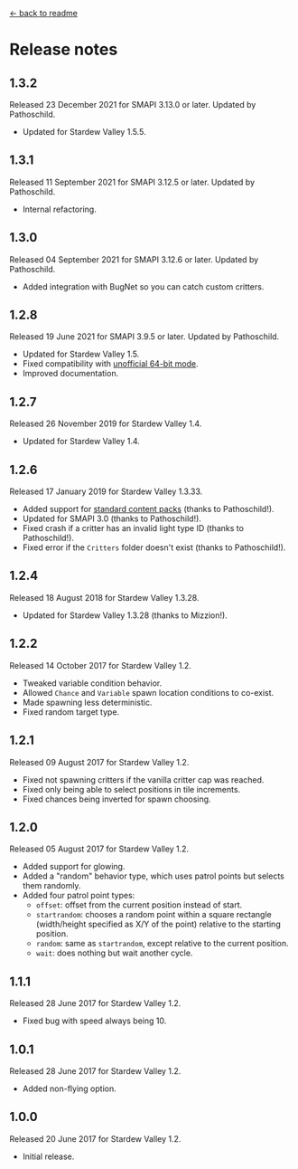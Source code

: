﻿﻿[← back to readme](README.md)

# Release notes
## 1.3.2
Released 23 December 2021 for SMAPI 3.13.0 or later. Updated by Pathoschild.

* Updated for Stardew Valley 1.5.5.

## 1.3.1
Released 11 September 2021 for SMAPI 3.12.5 or later. Updated by Pathoschild.

* Internal refactoring.

## 1.3.0
Released 04 September 2021 for SMAPI 3.12.6 or later. Updated by Pathoschild.

* Added integration with BugNet so you can catch custom critters.

## 1.2.8
Released 19 June 2021 for SMAPI 3.9.5 or later. Updated by Pathoschild.

* Updated for Stardew Valley 1.5.
* Fixed compatibility with [unofficial 64-bit mode](https://stardewvalleywiki.com/Modding:Migrate_to_64-bit_on_Windows).
* Improved documentation.

## 1.2.7
Released 26 November 2019 for Stardew Valley 1.4.

* Updated for Stardew Valley 1.4.

## 1.2.6
Released 17 January 2019 for Stardew Valley 1.3.33.

* Added support for [standard content packs](https://stardewvalleywiki.com/Modding:Content_packs) (thanks to Pathoschild!).
* Updated for SMAPI 3.0 (thanks to Pathoschild!).
* Fixed crash if a critter has an invalid light type ID (thanks to Pathoschild!).
* Fixed error if the `Critters` folder doesn't exist (thanks to Pathoschild!).

## 1.2.4
Released 18 August 2018 for Stardew Valley 1.3.28.

* Updated for Stardew Valley 1.3.28 (thanks to Mizzion!).

## 1.2.2
Released 14 October 2017 for Stardew Valley 1.2.

* Tweaked variable condition behavior.
* Allowed `Chance` and `Variable` spawn location conditions to co-exist.
* Made spawning less deterministic.
* Fixed random target type.

## 1.2.1
Released 09 August 2017 for Stardew Valley 1.2.

* Fixed not spawning critters if the vanilla critter cap was reached.
* Fixed only being able to select positions in tile increments.
* Fixed chances being inverted for spawn choosing.

## 1.2.0
Released 05 August 2017 for Stardew Valley 1.2.

* Added support for glowing.
* Added a "random" behavior type, which uses patrol points but selects them randomly.
* Added four patrol point types:
  * `offset`: offset from the current position instead of start.
  * `startrandom`: chooses a random point within a square rectangle (width/height specified as X/Y of the point) relative to the starting position.
  * `random`: same as `startrandom`, except relative to the current position.
  * `wait`: does nothing but wait another cycle. 

## 1.1.1
Released 28 June 2017 for Stardew Valley 1.2.

* Fixed bug with speed always being 10.

## 1.0.1
Released 28 June 2017 for Stardew Valley 1.2.

* Added non-flying option.

## 1.0.0
Released 20 June 2017 for Stardew Valley 1.2.

* Initial release.
